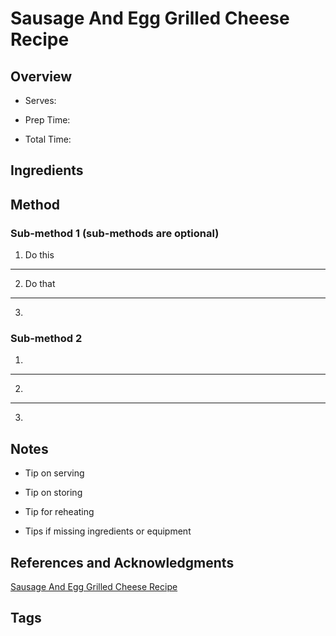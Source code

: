 # Sausage And Egg Grilled Cheese Recipe

## Overview

- Serves:

- Prep Time:

- Total Time:

## Ingredients



## Method

### Sub-method 1 (sub-methods are optional)

1. Do this
---
2. Do that
---
3.

### Sub-method 2

1.
---
2.
---
3.

## Notes

- Tip on serving

- Tip on storing

- Tip for reheating

- Tips if missing ingredients or equipment

## References and Acknowledgments

[Sausage And Egg Grilled Cheese Recipe](http://blogchef.net/sausage-and-egg-grilled-cheese-recipe/)

## Tags


